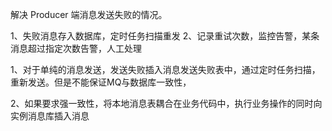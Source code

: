 解决 Producer 端消息发送失败的情况。

1、失败消息存入数据库，定时任务扫描重发
2、记录重试次数，监控告警，某条消息超过指定次数告警，人工处理


1、对于单纯的消息发送，发送失败插入消息发送失败表中，通过定时任务扫描，重新发送。但是不能保证MQ与数据库一致性，

2、如果要求强一致性，将本地消息表耦合在业务代码中，执行业务操作的同时向实例消息库插入消息

